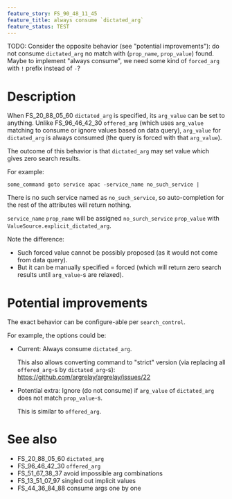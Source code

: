 ```yaml
---
feature_story: FS_90_48_11_45
feature_title: always consume `dictated_arg`
feature_status: TEST
---
```


TODO: Consider the opposite behavior (see "potential improvements"):
      do not consume `dictated_arg` no match with (`prop_name`, `prop_value`) found.
      Maybe to implement "always consume", we need some kind of `forced_arg` with `!` prefix instead of `-`?

# Description

When FS_20_88_05_60 `dictated_arg` is specified, its `arg_value` can be set to anything.
Unlike FS_96_46_42_30 `offered_arg` (which uses `arg_value` matching to consume or ignore values
based on data query), `arg_value` for `dictated_arg` is always consumed (the query is forced with that `arg_value`).

The outcome of this behavior is that `dictated_arg` may set value which gives zero search results.

For example:

```
some_command goto service apac -service_name no_such_service |
```

There is no such service named as `no_such_service`, so auto-completion for the rest of the attributes will
return nothing.

`service_name` `prop_name` will be assigned `no_surch_service` `prop_value` with `ValueSource.explicit_dictated_arg`.

Note the difference:
*   Such forced value cannot be possibly proposed
    (as it would not come from data query).
*   But it can be manually specified = forced
    (which will return zero search results until `arg_value`-s are relaxed).

# Potential improvements

The exact behavior can be configure-able per `search_control`.

For example, the options could be:

*   Current: Always consume `dictated_arg`.

    This also allows converting command to "strict" version (via replacing all `offered_arg`-s by `dictated_arg`-s):
    https://github.com/argrelay/argrelay/issues/22

*   Potential extra: Ignore (do not consume) if `arg_value` of `dictated_arg` does not match `prop_value`-s.

    This is similar to `offered_arg`.

# See also

*   FS_20_88_05_60 `dictated_arg`
*   FS_96_46_42_30 `offered_arg`
*   FS_51_67_38_37 avoid impossible arg combinations
*   FS_13_51_07_97 singled out implicit values
*   FS_44_36_84_88 consume args one by one
